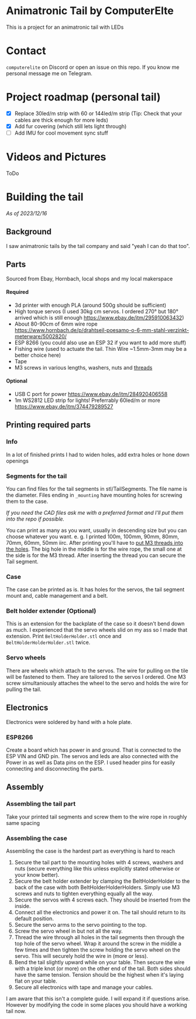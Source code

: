 # Animatronic Tail by ComputerElte
This is a project for an animatronic tail with LEDs

# Contact
`computerelite` on Discord or open an issue on this repo. If you know me personal message me on Telegram.

# Project roadmap (personal tail)
* [x] Replace 30led/m strip with 60 or 144led/m strip (Tip: Check that your cables are thick enough for more leds)
* [x] Add fur covering (which still lets light through)
* [ ] Add IMU for cool movement sync stuff

# Videos and Pictures
ToDo 

# Building the tail
*As of 2023/12/16*
## Background
I saw animatronic tails by the tail company and said "yeah I can do that too".

## Parts
Sourced from Ebay, Hornbach, local shops and my local makerspace
#### Required
- 3d printer with enough PLA (around 500g should be sufficient)
- High torque servos (I used 30kg cm servos. I ordered 270° but 180° arrived which is still enough https://www.ebay.de/itm/295910063432)
- About 80-90cm of 6mm wire rope https://www.hornbach.de/p/drahtseil-poesamo-o-6-mm-stahl-verzinkt-meterware/5002820/
- ESP 8266 (you could also use an ESP 32 if you want to add more stuff)
- Fishing wire (used to actuate the tail. Thin Wire ~1.5mm-3mm may be a better choice here)
- Tape
- M3 screws in various lengths, washers, nuts and [threads](https://www.amazon.de/Gewindeeinsatz-Einpressmutter-Gewindebuchsen-Kunststoff-Box-Kunststoffteiledurch/dp/B09B7F2XM3/)

#### Optional
- USB C port for power https://www.ebay.de/itm/284920406558
- 1m WS2812 LED strip for lights! Preferrably 60led/m or more https://www.ebay.de/itm/374479289527

## Printing required parts
### Info
In a lot of finished prints I had to widen holes, add extra holes or hone down openings

### Segments for the tail
You can find files for the tail segments in stl/TailSegments. The file name is the diameter. Files ending in `_mounting` have mounting holes for screwing them to the case.

*If you need the CAD files ask me with a preferred format and I'll put them into the repo if possible.*

You can print as many as you want, usually in descending size but you can choose whatever you want. e. g. I printed 100m, 100mm, 90mm, 80mm, 70mm, 60mm, 50mm iirc.
After printing you'll have to [put M3 threads into the holes](https://www.youtube.com/shorts/iw2qNMok5ok). The big hole in the middle is for the wire rope, the small one at the side is for the M3 thread.
After inserting the thread you can secure the Tail segment.

### Case
The case can be printed as is. It has holes for the servos, the tail segment mount and, cable management and a belt.

### Belt holder extender (Optional)
This is an extension for the backplate of the case so it doesn't bend down as much. I experienced that the servo wheels slid on my ass so I made that extension.
Print `BeltHolderHolder.stl` once and `BeltHolderHolderHolder.stl` twice.

### Servo wheels
There are wheels which attach to the servos. The wire for pulling on the tile will be fastened to them. They are tailored to the servos I ordered.
One M3 screw simultaniously attaches the wheel to the servo and holds the wire for pulling the tail.

## Electronics
Electronics were soldered by hand with a hole plate.

### ESP8266
Create a board which has power in and ground. That is connected to the ESP VIN and GND pin. The servos and leds are also connected with the Power in as well as Data pins on the ESP.
I used header pins for easily connecting and disconnecting the parts.

## Assembly
### Assembling the tail part
Take your printed tail segments and screw them to the wire rope in roughly same spacing

### Assembling the case
Assembling the case is the hardest part as everything is hard to reach

1. Secure the tail part to the mounting holes with 4 screws, washers and nuts (secure everything like this unless explicitly stated otherwise or your know better).
2. Secure the belt holder extender by clamping the BeltHolderHolder to the back of the case with both BeltHolderHolderHolders. Simply use M3 screws and nuts to tighten everything equally all the way.
3. Secure the servos with 4 screws each. They should be inserted from the inside.
4. Connect all the electronics and power it on. The tail should return to its default position.
5. Secure the servo arms to the servo pointing to the top.
6. Screw the servo wheel in but not all the way.
7. Thread the wire through all holes in the tail segments then through the top hole of the servo wheel. Wrap it around the screw in the middle a few times and then tighten the screw holding the servo wheel on the servo.
   This will securely hold the wire in (more or less).
8. Bend the tail slightly upward while on your table. Then secure the wire with a triple knot (or more) on the other end of the tail. Both sides should have the same tension.
   Tension should be the highest when it's laying flat on your table.
9. Secure all electronics with tape and manage your cables.

I am aware that this isn't a complete guide. I will expand it if questions arise. However by modifying the code in some places you should have a working tail now.


